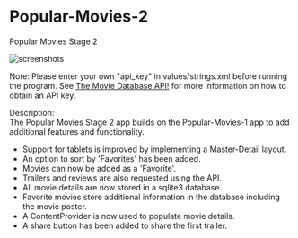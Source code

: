 # Popular-Movies-2
Popular Movies Stage 2

![screenshots](http://www.matthiashko.com/images/popular-movies-app.jpg)

Note: Please enter your own "api_key" in values/strings.xml before running
the program. See [The Movie Database API!](https://developers.themoviedb.org/3/getting-started/introduction) for more information on how to obtain an API key.

Description:  
The Popular Movies Stage 2 app builds on the Popular-Movies-1 app to add
additional features and functionality. 

 - Support for tablets is improved by implementing a Master-Detail layout.
 - An option to sort by 'Favorites' has been added.
 - Movies can now be added as a 'Favorite'.
 - Trailers and reviews are also requested using the API.
 - All movie details are now stored in a sqlite3 database.
 - Favorite movies store additional information in the database including the
   movie poster.
 - A ContentProvider is now used to populate movie details.
 - A share button has been added to share the first trailer.

